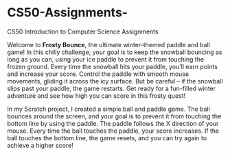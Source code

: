 # CS50-Assignments-
CS50 Introduction to Computer Science Assignments 

Welcome to **Frosty Bounce**, the ultimate winter-themed paddle and ball game! In this chilly challenge, your goal is to keep the snowball bouncing as long as you can, using your ice paddle to prevent it from touching the frozen ground. Every time the snowball hits your paddle, you’ll earn points and increase your score. Control the paddle with smooth mouse movements, gliding it across the icy surface. But be careful – if the snowball slips past your paddle, the game restarts. Get ready for a fun-filled winter adventure and see how high you can score in this frosty quest!

In my Scratch project, I created a simple ball and paddle game. The ball bounces around the screen, and your goal is to prevent it from touching the bottom line by using the paddle. The paddle follows the X direction of your mouse. Every time the ball touches the paddle, your score increases. If the ball touches the bottom line, the game resets, and you can try again to achieve a higher score!

